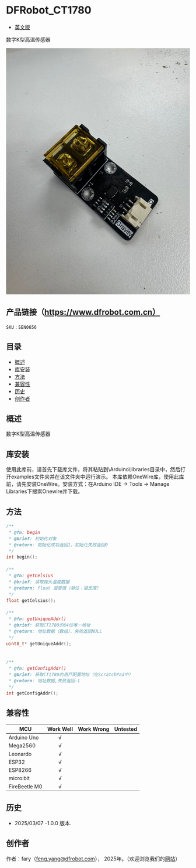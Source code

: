 DFRobot_CT1780
===========================

- [英文版](./README.md)

数字K型高温传感器

![产品效果图片](./resources/images/DFRobot_CT1780.png)


## 产品链接（https://www.dfrobot.com.cn）

    SKU：SEN0656

## 目录

  * [概述](#概述)
  * [库安装](#库安装)
  * [方法](#方法)
  * [兼容性](#兼容性)
  * [历史](#历史)
  * [创作者](#创作者)

## 概述

数字K型高温传感器

## 库安装

使用此库前，请首先下载库文件，将其粘贴到\Arduino\libraries目录中，然后打开examples文件夹并在该文件夹中运行演示。
本库依赖OneWire库，使用此库前，请先安装OneWire。安装方式：在Arduino IDE → Tools → Manage Libraries下搜索Onewire并下载。

## 方法

```C++
/**
 * @fn: begin
 * @brief: 初始化对象
 * @return: 初始化成功返回1，初始化失败返回0
 */
int begin();

/**
 * @fn: getCelsius
 * @brief: 读取探头温度数据
 * @return: float 温度值（单位：摄⽒度）
 */
float getCelsius();

/**
 * @fn: getUniqueAddr()
 * @brief: 获取CT1780的64位唯⼀地址
 * @return: 地址数据（数组），失败返回NULL
 */
uint8_t* getUniqueAddr();


/**
 * @fn: getConfigAddr()
 * @brief: 获取CT1780的⽤⼾配置地址（在ScratchPad中）
 * @return: 地址数据,失败返回-1
 */
int getConfigAddr();
```
## 兼容性
MCU                | Work Well    | Work Wrong   |   Untested   |
------------------ | :----------: | :----------: | :----------: | 
Arduino Uno        |      √       |              |              |
Mega2560           |      √       |              |              |
Leonardo           |      √       |              |              |
ESP32              |      √       |              |              |
ESP8266            |      √       |              |              |
micro:bit          |      √       |              |              |
FireBeetle M0      |      √       |              |              |

## 历史

- 2025/03/07 -1.0.0 版本.

## 创作者

作者：fary（feng.yang@dfrobot.com）， 2025年。（欢迎浏览我们的[网站](https://www.dfrobot.com/)）





